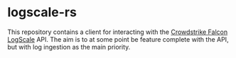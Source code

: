 # logscale-rs

This repository contains a client for interacting with the [Crowdstrike Falcon LogScale](https://www.crowdstrike.com/products/observability/falcon-logscale) API. The aim is to at some point be feature complete with the API, but with log ingestion as the main priority.

